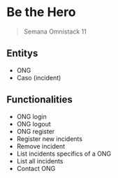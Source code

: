 # Be the Hero
> Semana Omnistack 11

## Entitys

* ONG
* Caso (incident)

## Functionalities

* ONG login
* ONG logout
* ONG register
* Register new incidents
* Remove incident
* List incidents specifics of a ONG
* List all incidents
* Contact ONG
